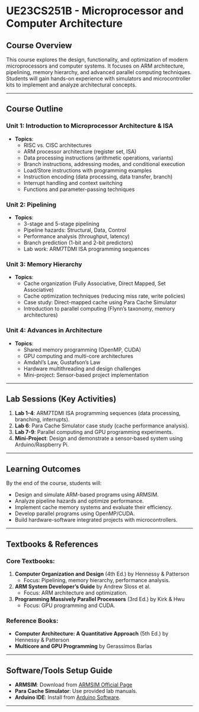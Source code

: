 # UE23CS251B - Microprocessor and Computer Architecture

## Course Overview
This course explores the design, functionality, and optimization of modern microprocessors and computer systems. It focuses on ARM architecture, pipelining, memory hierarchy, and advanced parallel computing techniques. Students will gain hands-on experience with simulators and microcontroller kits to implement and analyze architectural concepts.

---

## Course Outline

### **Unit 1: Introduction to Microprocessor Architecture & ISA**  
- **Topics**:  
  - RISC vs. CISC architectures  
  - ARM processor architecture (register set, ISA)  
  - Data processing instructions (arithmetic operations, variants)  
  - Branch instructions, addressing modes, and conditional execution  
  - Load/Store instructions with programming examples  
  - Instruction encoding (data processing, data transfer, branch)  
  - Interrupt handling and context switching  
  - Functions and parameter-passing techniques  

### **Unit 2: Pipelining**  
- **Topics**:  
  - 3-stage and 5-stage pipelining  
  - Pipeline hazards: Structural, Data, Control  
  - Performance analysis (throughput, latency)  
  - Branch prediction (1-bit and 2-bit predictors)  
  - Lab work: ARM7TDMI ISA programming sequences  

### **Unit 3: Memory Hierarchy**  
- **Topics**:  
  - Cache organization (Fully Associative, Direct Mapped, Set Associative)  
  - Cache optimization techniques (reducing miss rate, write policies)  
  - Case study: Direct-mapped cache using Para Cache Simulator  
  - Introduction to parallel computing (Flynn’s taxonomy, memory architectures)  

### **Unit 4: Advances in Architecture**  
- **Topics**:  
  - Shared memory programming (OpenMP, CUDA)  
  - GPU computing and multi-core architectures  
  - Amdahl’s Law, Gustafson’s Law  
  - Hardware multithreading and design challenges  
  - Mini-project: Sensor-based project implementation  

---

## Lab Sessions (Key Activities)  
1. **Lab 1-4**: ARM7TDMI ISA programming sequences (data processing, branching, interrupts).  
2. **Lab 6**: Para Cache Simulator case study (cache performance analysis).  
3. **Lab 7-9**: Parallel computing and GPU programming experiments.  
4. **Mini-Project**: Design and demonstrate a sensor-based system using Arduino/Raspberry Pi.  

---

## Learning Outcomes  
By the end of the course, students will:  
- Design and simulate ARM-based programs using ARMSIM.  
- Analyze pipeline hazards and optimize performance.  
- Implement cache memory systems and evaluate their efficiency.  
- Develop parallel programs using OpenMP/CUDA.  
- Build hardware-software integrated projects with microcontrollers.  

---

## Textbooks & References  
### **Core Textbooks**:  
1. **Computer Organization and Design** (4th Ed.) by Hennessy & Patterson  
   - Focus: Pipelining, memory hierarchy, performance analysis.  
2. **ARM System Developer’s Guide** by Andrew Sloss et al.  
   - Focus: ARM architecture and optimization.  
3. **Programming Massively Parallel Processors** (3rd Ed.) by Kirk & Hwu  
   - Focus: GPU programming and CUDA.  

### **Reference Books**:  
- **Computer Architecture: A Quantitative Approach** (5th Ed.) by Hennessy & Patterson  
- **Multicore and GPU Programming** by Gerassimos Barlas  

---

## Software/Tools Setup Guide  
- **ARMSIM**: Download from [ARMSIM Official Page](http://armsim.cs.uvic.ca/)  
- **Para Cache Simulator**: Use provided lab manuals.  
- **Arduino IDE**: Install from [Arduino Software](https://www.arduino.cc/en/software).  

---

